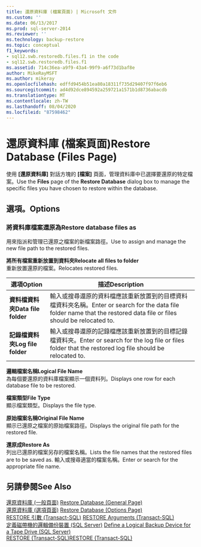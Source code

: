 ```yaml
---
title: 還原資料庫 (檔案頁面) | Microsoft 文件
ms.custom: ''
ms.date: 06/13/2017
ms.prod: sql-server-2014
ms.reviewer: ''
ms.technology: backup-restore
ms.topic: conceptual
f1_keywords:
- sql12.swb.restoredb.files.f1 in the code
- sql12.swb.restoredb.files.f1
ms.assetid: 714c36ea-a9f9-43a4-99f9-a6f73d1baf8e
author: MikeRayMSFT
ms.author: mikeray
ms.openlocfilehash: edffd9454b51ea80a18311f735d29407f97f6eb6
ms.sourcegitcommit: ad4d92dce894592a259721a1571b1d8736abacdb
ms.translationtype: MT
ms.contentlocale: zh-TW
ms.lasthandoff: 08/04/2020
ms.locfileid: "87598462"
---
```

# <a name="restore-database-files-page"></a><span data-ttu-id="b4ea4-102">還原資料庫 (檔案頁面)</span><span class="sxs-lookup"><span data-stu-id="b4ea4-102">Restore Database (Files Page)</span></span>
  <span data-ttu-id="b4ea4-103">使用 **[還原資料庫]** 對話方塊的 **[檔案]** 頁面，管理資料庫中已選擇要還原的特定檔案。</span><span class="sxs-lookup"><span data-stu-id="b4ea4-103">Use the **Files** page of the **Restore Database** dialog box to manage the specific files you have chosen to restore within the database.</span></span>  
  
## <a name="options"></a><span data-ttu-id="b4ea4-104">選項。</span><span class="sxs-lookup"><span data-stu-id="b4ea4-104">Options</span></span>  
  
### <a name="restore-database-files-as"></a><span data-ttu-id="b4ea4-105">將資料庫檔案還原為</span><span class="sxs-lookup"><span data-stu-id="b4ea4-105">Restore database files as</span></span>  
 <span data-ttu-id="b4ea4-106">用來指派和管理已還原之檔案的新檔案路徑。</span><span class="sxs-lookup"><span data-stu-id="b4ea4-106">Use to assign and manage the new file path to the restored files.</span></span>  
  
 <span data-ttu-id="b4ea4-107">**將所有檔案重新放置到資料夾**</span><span class="sxs-lookup"><span data-stu-id="b4ea4-107">**Relocate all files to folder**</span></span>  
 <span data-ttu-id="b4ea4-108">重新放置還原的檔案。</span><span class="sxs-lookup"><span data-stu-id="b4ea4-108">Relocates restored files.</span></span>  
  
|<span data-ttu-id="b4ea4-109">選項</span><span class="sxs-lookup"><span data-stu-id="b4ea4-109">Option</span></span>|<span data-ttu-id="b4ea4-110">描述</span><span class="sxs-lookup"><span data-stu-id="b4ea4-110">Description</span></span>|  
|------------|-----------------|  
|<span data-ttu-id="b4ea4-111">**資料檔資料夾**</span><span class="sxs-lookup"><span data-stu-id="b4ea4-111">**Data file folder**</span></span>|<span data-ttu-id="b4ea4-112">輸入或搜尋還原的資料檔應該重新放置到的目標資料檔資料夾名稱。</span><span class="sxs-lookup"><span data-stu-id="b4ea4-112">Enter or search for the data file folder name that the restored data file or files should be relocated to.</span></span>|  
|<span data-ttu-id="b4ea4-113">**記錄檔資料夾**</span><span class="sxs-lookup"><span data-stu-id="b4ea4-113">**Log file folder**</span></span>|<span data-ttu-id="b4ea4-114">輸入或搜尋還原的記錄檔應該重新放置到的目標記錄檔資料夾。</span><span class="sxs-lookup"><span data-stu-id="b4ea4-114">Enter or search for the log file or files folder that the restored log file should be relocated to.</span></span>|  
  
 <span data-ttu-id="b4ea4-115">**邏輯檔案名稱**</span><span class="sxs-lookup"><span data-stu-id="b4ea4-115">**Logical File Name**</span></span>  
 <span data-ttu-id="b4ea4-116">為每個要還原的資料庫檔案顯示一個資料列。</span><span class="sxs-lookup"><span data-stu-id="b4ea4-116">Displays one row for each database file to be restored.</span></span>  
  
 <span data-ttu-id="b4ea4-117">**檔案類型**</span><span class="sxs-lookup"><span data-stu-id="b4ea4-117">**File Type**</span></span>  
 <span data-ttu-id="b4ea4-118">顯示檔案類型。</span><span class="sxs-lookup"><span data-stu-id="b4ea4-118">Displays the file type.</span></span>  
  
 <span data-ttu-id="b4ea4-119">**原始檔案名稱**</span><span class="sxs-lookup"><span data-stu-id="b4ea4-119">**Original File Name**</span></span>  
 <span data-ttu-id="b4ea4-120">顯示已還原之檔案的原始檔案路徑。</span><span class="sxs-lookup"><span data-stu-id="b4ea4-120">Displays the original file path for the restored file.</span></span>  
  
 <span data-ttu-id="b4ea4-121">**還原成**</span><span class="sxs-lookup"><span data-stu-id="b4ea4-121">**Restore As**</span></span>  
 <span data-ttu-id="b4ea4-122">列出已還原的檔案另存的檔案名稱。</span><span class="sxs-lookup"><span data-stu-id="b4ea4-122">Lists the file names that the restored files are to be saved as.</span></span> <span data-ttu-id="b4ea4-123">輸入或搜尋適當的檔案名稱。</span><span class="sxs-lookup"><span data-stu-id="b4ea4-123">Enter or search for the appropriate file name.</span></span>  
  
## <a name="see-also"></a><span data-ttu-id="b4ea4-124">另請參閱</span><span class="sxs-lookup"><span data-stu-id="b4ea4-124">See Also</span></span>  
 <span data-ttu-id="b4ea4-125">[還原資料庫 &#40;一般頁面&#41;](../../integration-services/general-page-of-integration-services-designers-options.md) </span><span class="sxs-lookup"><span data-stu-id="b4ea4-125">[Restore Database &#40;General Page&#41;](../../integration-services/general-page-of-integration-services-designers-options.md) </span></span>  
 <span data-ttu-id="b4ea4-126">[還原資料庫 &#40;選項頁面&#41;](restore-database-options-page.md) </span><span class="sxs-lookup"><span data-stu-id="b4ea4-126">[Restore Database &#40;Options Page&#41;](restore-database-options-page.md) </span></span>  
 <span data-ttu-id="b4ea4-127">[RESTORE 引數 &#40;Transact-SQL&#41;](/sql/t-sql/statements/restore-statements-arguments-transact-sql) </span><span class="sxs-lookup"><span data-stu-id="b4ea4-127">[RESTORE Arguments &#40;Transact-SQL&#41;](/sql/t-sql/statements/restore-statements-arguments-transact-sql) </span></span>  
 <span data-ttu-id="b4ea4-128">[定義磁帶機的邏輯備份裝置 &#40;SQL Server&#41;](define-a-logical-backup-device-for-a-tape-drive-sql-server.md) </span><span class="sxs-lookup"><span data-stu-id="b4ea4-128">[Define a Logical Backup Device for a Tape Drive &#40;SQL Server&#41;](define-a-logical-backup-device-for-a-tape-drive-sql-server.md) </span></span>  
 [<span data-ttu-id="b4ea4-129">RESTORE &#40;Transact-SQL&#41;</span><span class="sxs-lookup"><span data-stu-id="b4ea4-129">RESTORE &#40;Transact-SQL&#41;</span></span>](/sql/t-sql/statements/restore-statements-transact-sql)  
  
  
